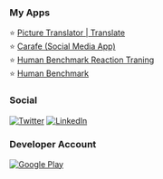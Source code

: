 ### My Apps

:star: [Picture Translator | Translate](https://play.google.com/store/apps/details?id=com.bluecannibal.phototranslator&hl=tr&gl=US)  
:star: [Carafe (Social Media App)](https://github.com/Burak-Baylan/Carafe)  
:star: [Human Benchmark Reaction Traning](https://play.google.com/store/apps/details?id=com.bluecannibal.reaction_training)  
:star: [Human Benchmark](https://play.google.com/store/apps/details?id=com.bluecannibal.human_benchmark&hl=tr&gl=US)  

### Social
<p align="left">
<a href="https://twitter.com/BurakByln0" target="blank"><img align="center" src="https://img.shields.io/badge/Twitter-1DA1F2?style=flat&logo=twitter&logoColor=white" alt="Twitter" /></a>
<a href="https://www.linkedin.com/in/burak-baylan-0395bb201/" target="blank"><img align="center" src="https://img.shields.io/badge/LinkedIn-0077B5?style=flat&logo=linkedin&logoColor=white" alt="LinkedIn" /></a>
</p>

### Developer Account
  <a href="https://play.google.com/store/apps/developer?id=Blue+Cannibal" target="blank"><img align="center" src="https://img.shields.io/badge/Google_Play-414141?style=flat&logo=google-play&logoColor=white" alt="Google Play" /></a>
</p>
